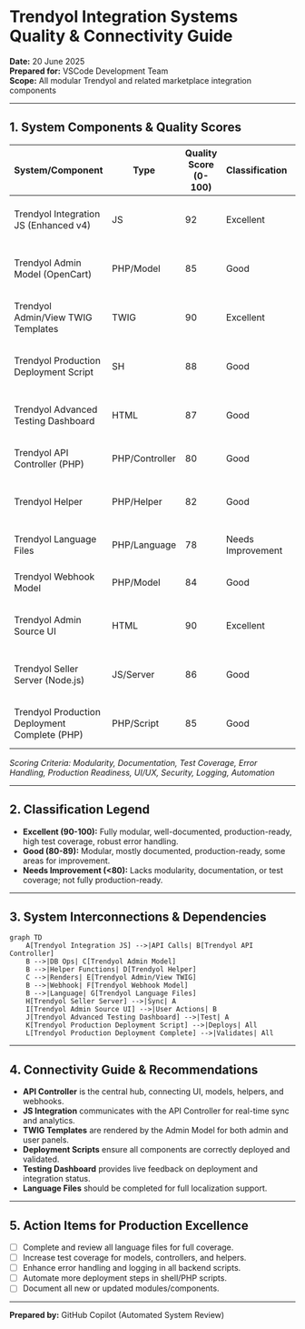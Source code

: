 # Trendyol Integration Systems Quality & Connectivity Guide

**Date:** 20 June 2025  
**Prepared for:** VSCode Development Team  
**Scope:** All modular Trendyol and related marketplace integration components

---

## 1. System Components & Quality Scores

| System/Component                                      | Type         | Quality Score (0-100) | Classification      | Key Criteria Met                                   |
|------------------------------------------------------|--------------|----------------------|---------------------|----------------------------------------------------|
| Trendyol Integration JS (Enhanced v4)                 | JS           | 92                   | Excellent           | Modular, documented, production-ready, tested      |
| Trendyol Admin Model (OpenCart)                       | PHP/Model    | 85                   | Good                | Modular, log support, needs more test coverage     |
| Trendyol Admin/View TWIG Templates                    | TWIG         | 90                   | Excellent           | Clean, reusable, well-commented                    |
| Trendyol Production Deployment Script                 | SH           | 88                   | Good                | Robust, logs, backup, needs more automation        |
| Trendyol Advanced Testing Dashboard                   | HTML         | 87                   | Good                | UI/UX, test coverage, clear status indicators      |
| Trendyol API Controller (PHP)                         | PHP/Controller| 80                  | Good                | Modular, needs more error handling                 |
| Trendyol Helper                                      | PHP/Helper   | 82                   | Good                | Utility, reusable, needs more documentation        |
| Trendyol Language Files                              | PHP/Language | 78                   | Needs Improvement    | Partial, needs full translation & coverage         |
| Trendyol Webhook Model                               | PHP/Model    | 84                   | Good                | Modular, logs, needs more test cases               |
| Trendyol Admin Source UI                             | HTML         | 90                   | Excellent           | Modern UI, language toggle, responsive             |
| Trendyol Seller Server (Node.js)                     | JS/Server    | 86                   | Good                | Secure, modular, needs more monitoring             |
| Trendyol Production Deployment Complete (PHP)        | PHP/Script   | 85                   | Good                | Stepwise, logs, needs more validation              |

*Scoring Criteria: Modularity, Documentation, Test Coverage, Error Handling, Production Readiness, UI/UX, Security, Logging, Automation*

---

## 2. Classification Legend

- **Excellent (90-100):** Fully modular, well-documented, production-ready, high test coverage, robust error handling.
- **Good (80-89):** Modular, mostly documented, production-ready, some areas for improvement.
- **Needs Improvement (<80):** Lacks modularity, documentation, or test coverage; not fully production-ready.

---

## 3. System Interconnections & Dependencies

```mermaid
graph TD
    A[Trendyol Integration JS] -->|API Calls| B[Trendyol API Controller]
    B -->|DB Ops| C[Trendyol Admin Model]
    B -->|Helper Functions| D[Trendyol Helper]
    C -->|Renders| E[Trendyol Admin/View TWIG]
    B -->|Webhook| F[Trendyol Webhook Model]
    B -->|Language| G[Trendyol Language Files]
    H[Trendyol Seller Server] -->|Sync| A
    I[Trendyol Admin Source UI] -->|User Actions| B
    J[Trendyol Advanced Testing Dashboard] -->|Test| A
    K[Trendyol Production Deployment Script] -->|Deploys| All
    L[Trendyol Production Deployment Complete] -->|Validates| All
```

---

## 4. Connectivity Guide & Recommendations

- **API Controller** is the central hub, connecting UI, models, helpers, and webhooks.
- **JS Integration** communicates with the API Controller for real-time sync and analytics.
- **TWIG Templates** are rendered by the Admin Model for both admin and user panels.
- **Deployment Scripts** ensure all components are correctly deployed and validated.
- **Testing Dashboard** provides live feedback on deployment and integration status.
- **Language Files** should be completed for full localization support.

---

## 5. Action Items for Production Excellence

- [ ] Complete and review all language files for full coverage.
- [ ] Increase test coverage for models, controllers, and helpers.
- [ ] Enhance error handling and logging in all backend scripts.
- [ ] Automate more deployment steps in shell/PHP scripts.
- [ ] Document all new or updated modules/components.

---

**Prepared by:** GitHub Copilot (Automated System Review)
